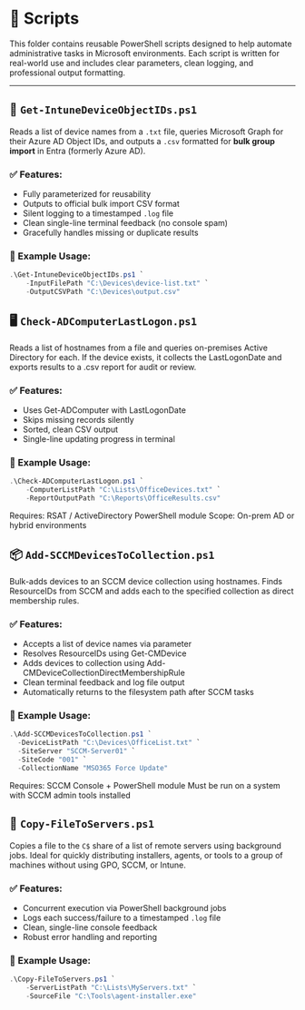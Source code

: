 # 📂 Scripts

This folder contains reusable PowerShell scripts designed to help automate administrative tasks in Microsoft environments. Each script is written for real-world use and includes clear parameters, clean logging, and professional output formatting.

---

## 🔎 `Get-IntuneDeviceObjectIDs.ps1`

Reads a list of device names from a `.txt` file, queries Microsoft Graph for their Azure AD Object IDs, and outputs a `.csv` formatted for **bulk group import** in Entra (formerly Azure AD).

### ✅ Features:
- Fully parameterized for reusability
- Outputs to official bulk import CSV format
- Silent logging to a timestamped `.log` file
- Clean single-line terminal feedback (no console spam)
- Gracefully handles missing or duplicate results

### 🧪 Example Usage:

```powershell
.\Get-IntuneDeviceObjectIDs.ps1 `
    -InputFilePath "C:\Devices\device-list.txt" `
    -OutputCSVPath "C:\Devices\output.csv"
```
## 🖥️ `Check-ADComputerLastLogon.ps1`

Reads a list of hostnames from a file and queries on-premises Active Directory for each. If the device exists, it collects the LastLogonDate and exports results to a .csv report for audit or review.

### ✅ Features:
- Uses Get-ADComputer with LastLogonDate
- Skips missing records silently
- Sorted, clean CSV output
- Single-line updating progress in terminal

### 🧪 Example Usage:

```powershell
.\Check-ADComputerLastLogon.ps1 `
    -ComputerListPath "C:\Lists\OfficeDevices.txt" `
    -ReportOutputPath "C:\Reports\OfficeResults.csv"
```
Requires: RSAT / ActiveDirectory PowerShell module
Scope: On-prem AD or hybrid environments

## 📦 `Add-SCCMDevicesToCollection.ps1`

Bulk-adds devices to an SCCM device collection using hostnames. Finds ResourceIDs from SCCM and adds each to the specified collection as direct membership rules.

### ✅ Features:
- Accepts a list of device names via parameter
- Resolves ResourceIDs using Get-CMDevice
- Adds devices to collection using Add-CMDeviceCollectionDirectMembershipRule
- Clean terminal feedback and log file output
- Automatically returns to the filesystem path after SCCM tasks

### 🧪 Example Usage:

  ```powershell
  .\Add-SCCMDevicesToCollection.ps1 `
    -DeviceListPath "C:\Devices\OfficeList.txt" `
    -SiteServer "SCCM-Server01" `
    -SiteCode "001" `
    -CollectionName "MSO365 Force Update"
  ```
  Requires: SCCM Console + PowerShell module
Must be run on a system with SCCM admin tools installed

## 📁 `Copy-FileToServers.ps1`

Copies a file to the `C$` share of a list of remote servers using background jobs. Ideal for quickly distributing installers, agents, or tools to a group of machines without using GPO, SCCM, or Intune.

### ✅ Features:
- Concurrent execution via PowerShell background jobs
- Logs each success/failure to a timestamped `.log` file
- Clean, single-line console feedback
- Robust error handling and reporting

### 🧪 Example Usage:

```powershell
.\Copy-FileToServers.ps1 `
    -ServerListPath "C:\Lists\MyServers.txt" `
    -SourceFile "C:\Tools\agent-installer.exe"
```

